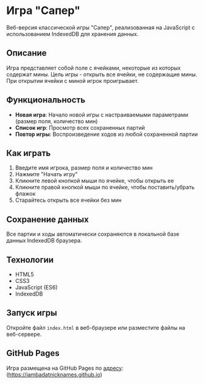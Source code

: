 # Игра "Сапер"

Веб-версия классической игры "Сапер", реализованная на JavaScript с использованием IndexedDB для хранения данных.

## Описание

Игра представляет собой поле с ячейками, некоторые из которых содержат мины. Цель игры - открыть все ячейки, не содержащие мины. При открытии ячейки с миной игрок проигрывает.

## Функциональность

- **Новая игра**: Начало новой игры с настраиваемыми параметрами (размер поля, количество мин)
- **Список игр**: Просмотр всех сохраненных партий
- **Повтор игры**: Воспроизведение ходов из любой сохраненной партии

## Как играть

1. Введите имя игрока, размер поля и количество мин
2. Нажмите "Начать игру"
3. Кликните левой кнопкой мыши по ячейке, чтобы открыть ее
4. Кликните правой кнопкой мыши по ячейке, чтобы поставить/убрать флажок
5. Старайтесь открыть все ячейки без мин

## Сохранение данных

Все партии и ходы автоматически сохраняются в локальной базе данных IndexedDB браузера.

## Технологии

- HTML5
- CSS3
- JavaScript (ES6)
- IndexedDB

## Запуск игры

Откройте файл `index.html` в веб-браузере или разместите файлы на веб-сервере.

## GitHub Pages

Игра размещена на GitHub Pages по [адресу](https://iambadatnicknames.github.io): (https://iambadatnicknames.github.io)